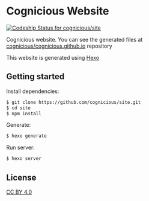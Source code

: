 # Cognicious Website
[ ![Codeship Status for cognicious/site](https://app.codeship.com/projects/8f2e6610-d7bb-0135-3233-7ec4015b5d44/status?branch=master)](https://app.codeship.com/projects/263517)

Cognicious website. You can see the generated files at [cognicious/cognicious.github.io](https://github.com/cognicious/cognicious.github.io) repository

This website is generated using [Hexo](https://hexo.io/)

## Getting started

Install dependencies:

``` bash
$ git clone https://github.com/cognicious/site.git
$ cd site
$ npm install
```

Generate:

``` bash
$ hexo generate
```

Run server:

``` bash
$ hexo server
```

## License

[CC BY 4.0](http://creativecommons.org/licenses/by/4.0/)
